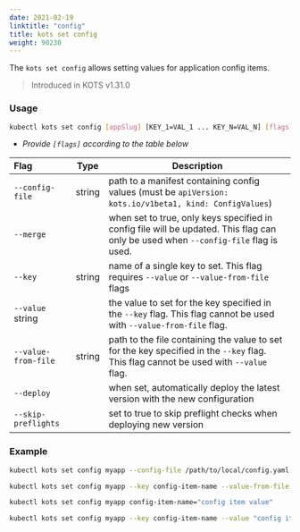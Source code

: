 ```yaml
---
date: 2021-02-19
linktitle: "config"
title: kots set config
weight: 90230
---
```


The `kots set config` allows setting values for application config items.

> Introduced in KOTS v1.31.0

### Usage

```bash
kubectl kots set config [appSlug] [KEY_1=VAL_1 ... KEY_N=VAL_N] [flags]
```

- _Provide `[flags]` according to the table below_

| Flag              | Type   | Description                                                         |
| :---------------- | ------ | ------------------------------------------------------------------- |
| `--config-file`   | string | path to a manifest containing config values (must be `apiVersion: kots.io/v1beta1, kind: ConfigValues`) |
| `--merge`         |        | when set to true, only keys specified in config file will be updated. This flag can only be used when `--config-file` flag is used. |
|`--key`            | string | name of a single key to set. This flag requires `--value` or `--value-from-file` flags |
| `--value` string  |        | the value to set for the key specified in the `--key` flag. This flag cannot be used with `--value-from-file` flag. |
| `--value-from-file` | string | path to the file containing the value to set for the key specified in the `--key` flag. This flag cannot be used with `--value` flag. |
| `--deploy`        |        | when set, automatically deploy the latest version with the new configuration |
| `--skip-preflights` |      | set to true to skip preflight checks when deploying new version |

### Example

```bash
kubectl kots set config myapp --config-file /path/to/local/config.yaml
```

```bash
kubectl kots set config myapp --key config-item-name --value-from-file /path/to/config/file/value.txt
```

```bash
kubectl kots set config myapp config-item-name="config item value"
```

```bash
kubectl kots set config myapp --key config-item-name --value "config item value"
```
